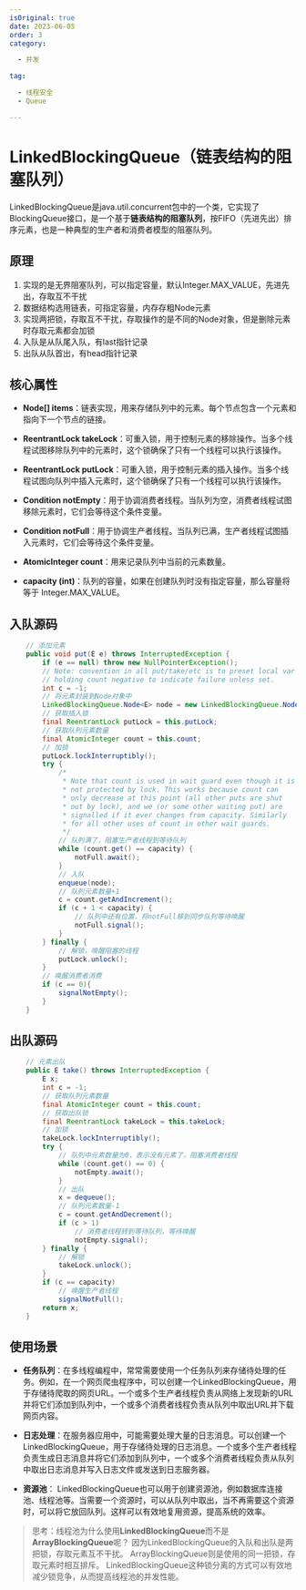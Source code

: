 ```yaml
---
isOriginal: true
date: 2023-06-05
order: 3
category:

  - 并发

tag:

  - 线程安全
  - Queue

---
```


# LinkedBlockingQueue（链表结构的阻塞队列）

LinkedBlockingQueue是java.util.concurrent包中的一个类，它实现了BlockingQueue接口，是一个基于**链表结构的阻塞队列**，按FIFO（先进先出）排序元素，也是一种典型的生产者和消费者模型的阻塞队列。
<!-- more -->

## 原理

1. 实现的是无界阻塞队列，可以指定容量，默认Integer.MAX_VALUE，先进先出，存取互不干扰
2. 数据结构选用链表，可指定容量，内存存粗Node元素
3. 实现两把锁，存取互不干扰，存取操作的是不同的Node对象，但是删除元素时存取元素都会加锁
4. 入队是从队尾入队，有last指针记录
5. 出队从队首出，有head指针记录

## 核心属性

- **Node[] items**：链表实现，用来存储队列中的元素。每个节点包含一个元素和指向下一个节点的链接。

- **ReentrantLock takeLock**：可重入锁，用于控制元素的移除操作。当多个线程试图移除队列中的元素时，这个锁确保了只有一个线程可以执行该操作。

- **ReentrantLock putLock**：可重入锁，用于控制元素的插入操作。当多个线程试图向队列中插入元素时，这个锁确保了只有一个线程可以执行该操作。

- **Condition notEmpty**：用于协调消费者线程。当队列为空，消费者线程试图移除元素时，它们会等待这个条件变量。

- **Condition notFull**：用于协调生产者线程。当队列已满，生产者线程试图插入元素时，它们会等待这个条件变量。

- **AtomicInteger count**：用来记录队列中当前的元素数量。

- **capacity (int)**：队列的容量，如果在创建队列时没有指定容量，那么容量将等于 Integer.MAX_VALUE。

## 入队源码

```java
    // 添加元素
    public void put(E e) throws InterruptedException {
        if (e == null) throw new NullPointerException();
        // Note: convention in all put/take/etc is to preset local var
        // holding count negative to indicate failure unless set.
        int c = -1;
        // 将元素封装到Node对象中
        LinkedBlockingQueue.Node<E> node = new LinkedBlockingQueue.Node<E>(e);
        // 获取插入锁
        final ReentrantLock putLock = this.putLock;
        // 获取队列元素数量
        final AtomicInteger count = this.count;
        // 加锁
        putLock.lockInterruptibly();
        try {
            /*
             * Note that count is used in wait guard even though it is
             * not protected by lock. This works because count can
             * only decrease at this point (all other puts are shut
             * out by lock), and we (or some other waiting put) are
             * signalled if it ever changes from capacity. Similarly
             * for all other uses of count in other wait guards.
             */
            // 队列满了，阻塞生产者线程到等待队列
            while (count.get() == capacity) {
                notFull.await();
            }
            // 入队
            enqueue(node);
            // 队列元素数量+1
            c = count.getAndIncrement();
            if (c + 1 < capacity) {
                // 队列中还有位置，将notFull移到同步队列等待唤醒
                notFull.signal();
            }
        } finally {
            // 解锁，唤醒阻塞的线程
            putLock.unlock();
        }
        // 唤醒消费者消费
        if (c == 0){
            signalNotEmpty();
        }
    }
```

## 出队源码

```java
    // 元素出队
    public E take() throws InterruptedException {
        E x;
        int c = -1;
        // 获取队列元素数量
        final AtomicInteger count = this.count;
        // 获取出队锁
        final ReentrantLock takeLock = this.takeLock;
        // 加锁
        takeLock.lockInterruptibly();
        try {
            // 队列中元素数量为0，表示没有元素了，阻塞消费者线程
            while (count.get() == 0) {
                notEmpty.await();
            }
            // 出队
            x = dequeue();
            // 队列元素数量-1
            c = count.getAndDecrement();
            if (c > 1)
                // 消费者线程转到等待队列，等待唤醒
                notEmpty.signal();
        } finally {
            // 解锁
            takeLock.unlock();
        }
        if (c == capacity)
            // 唤醒生产者线程
            signalNotFull();
        return x;
    }
```

## 使用场景

- **任务队列**：在多线程编程中，常常需要使用一个任务队列来存储待处理的任务。例如，在一个网页爬虫程序中，可以创建一个LinkedBlockingQueue，用于存储待爬取的网页URL。一个或多个生产者线程负责从网络上发现新的URL并将它们添加到队列中，一个或多个消费者线程负责从队列中取出URL并下载网页内容。

- **日志处理**：在服务器应用中，可能需要处理大量的日志消息。可以创建一个LinkedBlockingQueue，用于存储待处理的日志消息。一个或多个生产者线程负责生成日志消息并将它们添加到队列中，一个或多个消费者线程负责从队列中取出日志消息并写入日志文件或发送到日志服务器。

- **资源池**： LinkedBlockingQueue也可以用于创建资源池，例如数据库连接池、线程池等。当需要一个资源时，可以从队列中取出，当不再需要这个资源时，可以将它放回队列。这样可以有效地复用资源，提高系统的效率。

> 思考：线程池为什么使用**LinkedBlockingQueue**而不是**ArrayBlockingQueue**呢？
> 因为LinkedBlockingQueue的入队和出队是两把锁，存取元素互不干扰。
> ArrayBlockingQueue则是使用的同一把锁，存取元素时相互排斥。
> LinkedBlockingQueue这种锁分离的方式可以有效地减少锁竞争，从而提高线程池的并发性能。

